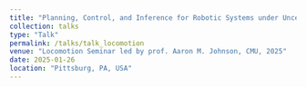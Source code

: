 ```yaml
---
title: "Planning, Control, and Inference for Robotic Systems under Uncertainties"
collection: talks
type: "Talk"
permalink: /talks/talk_locomotion
venue: "Locomotion Seminar led by prof. Aaron M. Johnson, CMU, 2025"
date: 2025-01-26
location: "Pittsburg, PA, USA"
---
```

